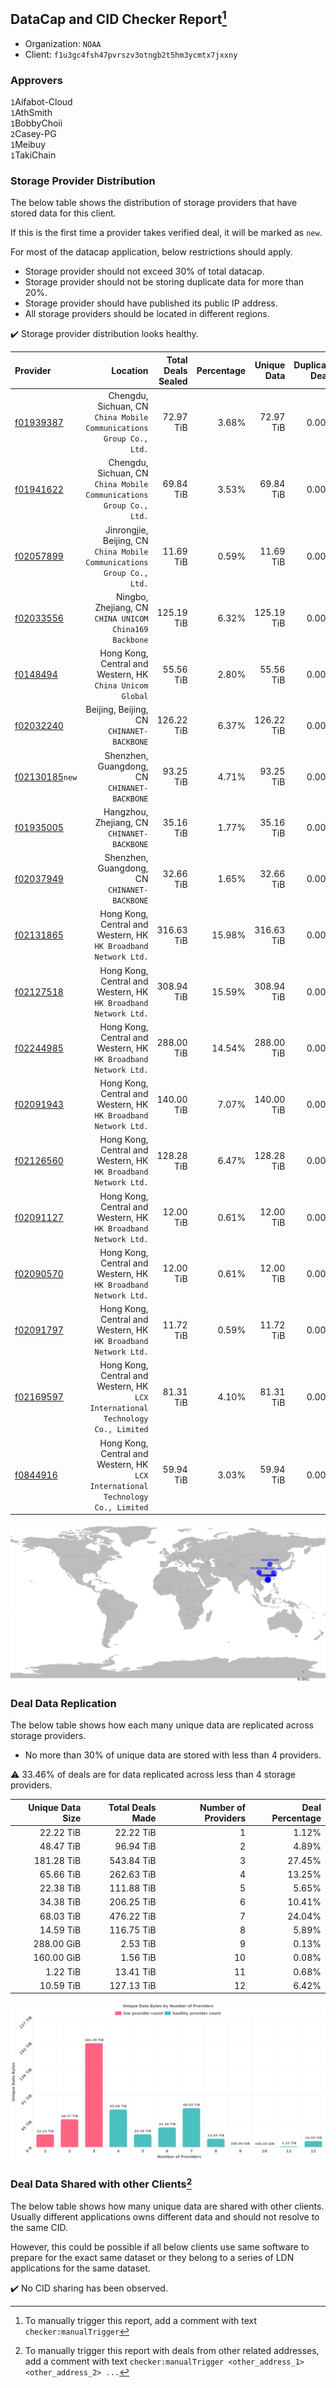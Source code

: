 ## DataCap and CID Checker Report[^1]
 - Organization: `NOAA`
 - Client: `f1u3gc4fsh47pvrszv3otngb2t5hm3ycmtx7jxxny`
### Approvers
`1`Aifabot-Cloud<br/>`1`AthSmith<br/>`1`BobbyChoii<br/>`2`Casey-PG<br/>`1`Meibuy<br/>`1`TakiChain

### Storage Provider Distribution
The below table shows the distribution of storage providers that have stored data for this client.

If this is the first time a provider takes verified deal, it will be marked as `new`.

For most of the datacap application, below restrictions should apply.
 - Storage provider should not exceed 30% of total datacap.
 - Storage provider should not be storing duplicate data for more than 20%.
 - Storage provider should have published its public IP address.
 - All storage providers should be located in different regions.

✔️ Storage provider distribution looks healthy.

| Provider                                                    |                                                                           Location | Total Deals Sealed | Percentage | Unique Data | Duplicate Deals |
| :---------------------------------------------------------- | ---------------------------------------------------------------------------------: | -----------------: | ---------: | ----------: | --------------: |
| [f01939387](https://filfox.info/en/address/f01939387)       |             Chengdu, Sichuan, CN<br/>`China Mobile Communications Group Co., Ltd.` |          72.97 TiB |      3.68% |   72.97 TiB |           0.00% |
| [f01941622](https://filfox.info/en/address/f01941622)       |             Chengdu, Sichuan, CN<br/>`China Mobile Communications Group Co., Ltd.` |          69.84 TiB |      3.53% |   69.84 TiB |           0.00% |
| [f02057899](https://filfox.info/en/address/f02057899)       |          Jinrongjie, Beijing, CN<br/>`China Mobile Communications Group Co., Ltd.` |          11.69 TiB |      0.59% |   11.69 TiB |           0.00% |
| [f02033556](https://filfox.info/en/address/f02033556)       |                          Ningbo, Zhejiang, CN<br/>`CHINA UNICOM China169 Backbone` |         125.19 TiB |      6.32% |  125.19 TiB |           0.00% |
| [f0148494](https://filfox.info/en/address/f0148494)         |                       Hong Kong, Central and Western, HK<br/>`China Unicom Global` |          55.56 TiB |      2.80% |   55.56 TiB |           0.00% |
| [f02032240](https://filfox.info/en/address/f02032240)       |                                       Beijing, Beijing, CN<br/>`CHINANET-BACKBONE` |         126.22 TiB |      6.37% |  126.22 TiB |           0.00% |
| [f02130185](https://filfox.info/en/address/f02130185)`new`  |                                    Shenzhen, Guangdong, CN<br/>`CHINANET-BACKBONE` |          93.25 TiB |      4.71% |   93.25 TiB |           0.00% |
| [f01935005](https://filfox.info/en/address/f01935005)       |                                     Hangzhou, Zhejiang, CN<br/>`CHINANET-BACKBONE` |          35.16 TiB |      1.77% |   35.16 TiB |           0.00% |
| [f02037949](https://filfox.info/en/address/f02037949)       |                                    Shenzhen, Guangdong, CN<br/>`CHINANET-BACKBONE` |          32.66 TiB |      1.65% |   32.66 TiB |           0.00% |
| [f02131865](https://filfox.info/en/address/f02131865)       |                 Hong Kong, Central and Western, HK<br/>`HK Broadband Network Ltd.` |         316.63 TiB |     15.98% |  316.63 TiB |           0.00% |
| [f02127518](https://filfox.info/en/address/f02127518)       |                 Hong Kong, Central and Western, HK<br/>`HK Broadband Network Ltd.` |         308.94 TiB |     15.59% |  308.94 TiB |           0.00% |
| [f02244985](https://filfox.info/en/address/f02244985)       |                 Hong Kong, Central and Western, HK<br/>`HK Broadband Network Ltd.` |         288.00 TiB |     14.54% |  288.00 TiB |           0.00% |
| [f02091943](https://filfox.info/en/address/f02091943)       |                 Hong Kong, Central and Western, HK<br/>`HK Broadband Network Ltd.` |         140.00 TiB |      7.07% |  140.00 TiB |           0.00% |
| [f02126560](https://filfox.info/en/address/f02126560)       |                 Hong Kong, Central and Western, HK<br/>`HK Broadband Network Ltd.` |         128.28 TiB |      6.47% |  128.28 TiB |           0.00% |
| [f02091127](https://filfox.info/en/address/f02091127)       |                 Hong Kong, Central and Western, HK<br/>`HK Broadband Network Ltd.` |          12.00 TiB |      0.61% |   12.00 TiB |           0.00% |
| [f02090570](https://filfox.info/en/address/f02090570)       |                 Hong Kong, Central and Western, HK<br/>`HK Broadband Network Ltd.` |          12.00 TiB |      0.61% |   12.00 TiB |           0.00% |
| [f02091797](https://filfox.info/en/address/f02091797)       |                 Hong Kong, Central and Western, HK<br/>`HK Broadband Network Ltd.` |          11.72 TiB |      0.59% |   11.72 TiB |           0.00% |
| [f02169597](https://filfox.info/en/address/f02169597)       | Hong Kong, Central and Western, HK<br/>`LCX International Technology Co., Limited` |          81.31 TiB |      4.10% |   81.31 TiB |           0.00% |
| [f0844916](https://filfox.info/en/address/f0844916)         | Hong Kong, Central and Western, HK<br/>`LCX International Technology Co., Limited` |          59.94 TiB |      3.03% |   59.94 TiB |           0.00% |

<img src="https://raw.githubusercontent.com/data-preservation-programs/filplus-checker-assets/main/filecoin-project/filecoin-plus-large-datasets/issues/1860/1689754904915.png"/>

### Deal Data Replication
The below table shows how each many unique data are replicated across storage providers.

- No more than 30% of unique data are stored with less than 4 providers.

⚠️ 33.46% of deals are for data replicated across less than 4 storage providers.

| Unique Data Size | Total Deals Made | Number of Providers | Deal Percentage |
| ---------------: | ---------------: | ------------------: | --------------: |
|        22.22 TiB |        22.22 TiB |                   1 |           1.12% |
|        48.47 TiB |        96.94 TiB |                   2 |           4.89% |
|       181.28 TiB |       543.84 TiB |                   3 |          27.45% |
|        65.66 TiB |       262.63 TiB |                   4 |          13.25% |
|        22.38 TiB |       111.88 TiB |                   5 |           5.65% |
|        34.38 TiB |       206.25 TiB |                   6 |          10.41% |
|        68.03 TiB |       476.22 TiB |                   7 |          24.04% |
|        14.59 TiB |       116.75 TiB |                   8 |           5.89% |
|       288.00 GiB |         2.53 TiB |                   9 |           0.13% |
|       160.00 GiB |         1.56 TiB |                  10 |           0.08% |
|         1.22 TiB |        13.41 TiB |                  11 |           0.68% |
|        10.59 TiB |       127.13 TiB |                  12 |           6.42% |

<img src="https://raw.githubusercontent.com/data-preservation-programs/filplus-checker-assets/main/filecoin-project/filecoin-plus-large-datasets/issues/1860/1689754905701.png"/>

### Deal Data Shared with other Clients[^3]
The below table shows how many unique data are shared with other clients.
Usually different applications owns different data and should not resolve to the same CID.

However, this could be possible if all below clients use same software to prepare for the exact same dataset or they belong to a series of LDN applications for the same dataset.

✔️ No CID sharing has been observed.

[^1]: To manually trigger this report, add a comment with text `checker:manualTrigger`

[^2]: Deals from those addresses are combined into this report as they are specified with `checker:manualTrigger`

[^3]: To manually trigger this report with deals from other related addresses, add a comment with text `checker:manualTrigger <other_address_1> <other_address_2> ...`
